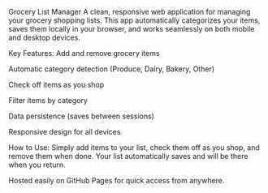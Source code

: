 Grocery List Manager
A clean, responsive web application for managing your grocery shopping lists. This app automatically categorizes your items, saves them locally in your browser, and works seamlessly on both mobile and desktop devices.

Key Features:
Add and remove grocery items

Automatic category detection (Produce, Dairy, Bakery, Other)

Check off items as you shop

Filter items by category

Data persistence (saves between sessions)

Responsive design for all devices

How to Use:
Simply add items to your list, check them off as you shop, and remove them when done. Your list automatically saves and will be there when you return.

Hosted easily on GitHub Pages for quick access from anywhere.
